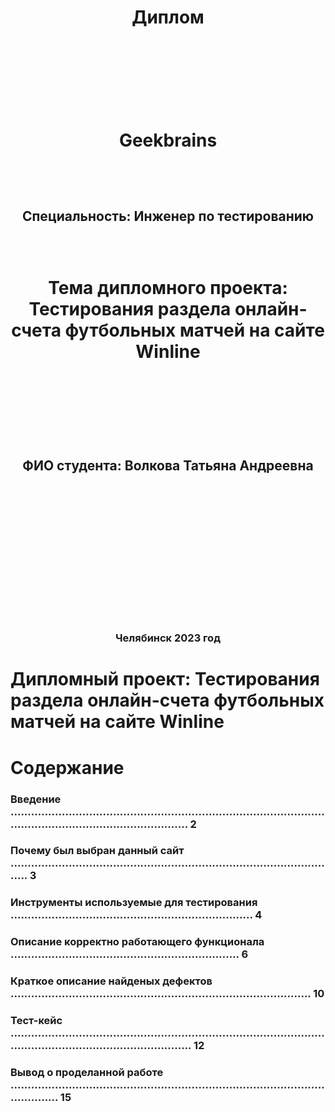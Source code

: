 <h1 align="center"> Диплом

&ensp;

&ensp;

<h1 align="center"> Geekbrains

&ensp;

<h2 align="center"> Специальность: Инженер по тестированию

&ensp;

<h1 align="center"> Тема дипломного проекта: Тестирования раздела онлайн-счета футбольных матчей на сайте Winline

&ensp;

&ensp;

<h2 align="center"> ФИО студента: Волкова Татьяна Андреевна

&ensp;

&ensp;

&ensp;

&ensp;

&ensp;

<h3 align="center"> Челябинск 2023 год

# Дипломный проект: Тестирования раздела онлайн-счета футбольных матчей на сайте Winline

# Содержание

### Введение ................................................................................................................................................ 2
### Почему был выбран данный сайт ................................................................................................. 3
### Инструменты используемые для тестирования ....................................................................... 4
### Описание корректно работающего функционала ................................................................... 6
### Краткое описание найденых дефектов ........................................................................................ 10
### Тест-кейс ................................................................................................................................................. 12
### Вывод о проделанной работе .......................................................................................................... 15
